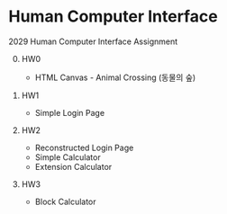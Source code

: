 # Human Computer Interface
2029 Human Computer Interface Assignment

0. HW0
    * HTML Canvas - Animal Crossing (동물의 숲)


1. HW1
    * Simple Login Page
    
2. HW2
    * Reconstructed Login Page
    * Simple Calculator
    * Extension Calculator 

3. HW3
    * Block Calculator 

